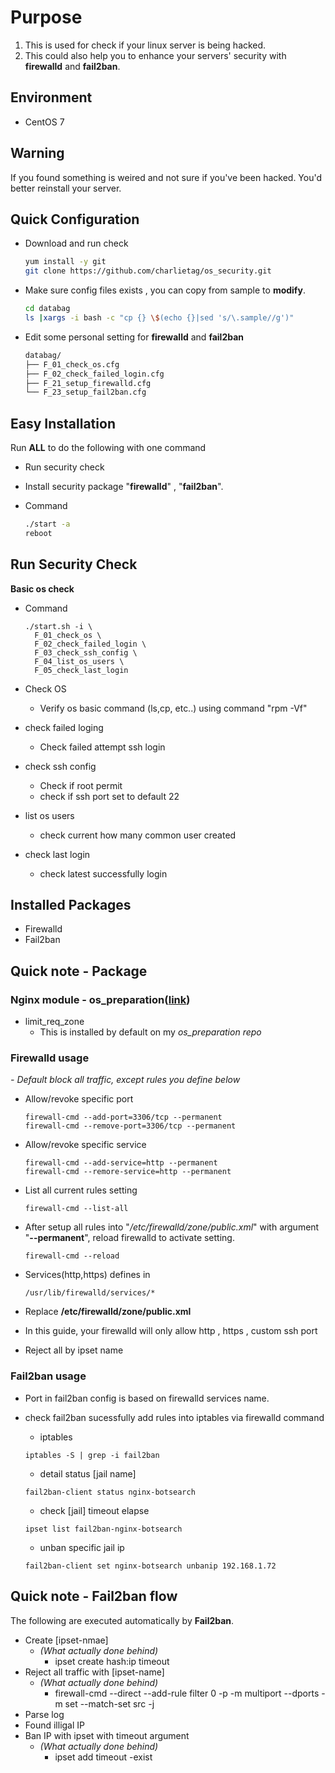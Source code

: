 # Purpose
1. This is used for check if your linux server is being hacked.
1. This could also help you to enhance your servers' security with **firewalld** and **fail2ban**.

## Environment
  * CentOS 7

## Warning
If you found something is weired and not sure if you've been hacked.  You'd better reinstall your server.

## Quick Configuration
  * Download and run check

    ```bash
    yum install -y git
    git clone https://github.com/charlietag/os_security.git
    ```

  * Make sure config files exists , you can copy from sample to **modify**.

    ```bash
    cd databag
    ls |xargs -i bash -c "cp {} \$(echo {}|sed 's/\.sample//g')"
    ```

  * Edit some personal setting for **firewalld** and **fail2ban**

    ```bash
    databag/
    ├── F_01_check_os.cfg
    ├── F_02_check_failed_login.cfg
    ├── F_21_setup_firewalld.cfg
    └── F_23_setup_fail2ban.cfg
    ```

## Easy Installation
Run **ALL** to do the following with one command
* Run security check
* Install security package "**firewalld**" , "**fail2ban**".

* Command

  ```bash
  ./start -a
  reboot
  ```

## Run Security Check

**Basic os check**
* Command

  ```
  ./start.sh -i \
    F_01_check_os \
    F_02_check_failed_login \
    F_03_check_ssh_config \
    F_04_list_os_users \
    F_05_check_last_login
  ```

* Check OS
  * Verify os basic command (ls,cp, etc..) using command "rpm -Vf"
* check failed loging
  * Check failed attempt ssh login
* check ssh config
  * Check if root permit
  * check if ssh port set to default 22
* list os users
  * check current how many common user created
* check last login
  * check latest successfully login

## Installed Packages 
* Firewalld
* Fail2ban

## Quick note - Package
### Nginx module - os_preparation([link](https://github.com/charlietag/os_preparation/blob/master/templates/F_06_01_setup_nginx_include/opt/nginx/conf/include.d/limit_req_zone.conf))
  * limit_req_zone
    * This is installed by default on my *os_preparation repo*

### Firewalld usage
*- Default block all traffic, except rules you define below*
* Allow/revoke specific port

  ```
  firewall-cmd --add-port=3306/tcp --permanent
  firewall-cmd --remove-port=3306/tcp --permanent
  ```
  
* Allow/revoke specific service

  ```
  firewall-cmd --add-service=http --permanent
  firewall-cmd --remore-service=http --permanent
  ```

* List all current rules setting

  ```
  firewall-cmd --list-all
  ```
  
* After setup all rules into "*/etc/firewalld/zone/public.xml*" with argument "**--permanent**", reload firewalld to activate setting.
  ```
  firewall-cmd --reload
  ```
  
* Services(http,https) defines in
  
  ```
  /usr/lib/firewalld/services/*
  ```
  
* Replace **/etc/firewalld/zone/public.xml**
* In this guide, your firewalld will only allow http , https , custom ssh port
* Reject all by ipset name

### Fail2ban usage
* Port in fail2ban config is based on firewalld services name.
* check fail2ban sucessfully add rules into iptables via firewalld command
  * iptables
  
  ```
  iptables -S | grep -i fail2ban
  ```
  
  * detail status [jail name]

  ```
  fail2ban-client status nginx-botsearch
  ```

  * check [jail] timeout elapse

  ```
  ipset list fail2ban-nginx-botsearch
  ```

  * unban specific jail ip

  ```
  fail2ban-client set nginx-botsearch unbanip 192.168.1.72
  ```

## Quick note - Fail2ban flow

The following are executed automatically by **Fail2ban**.
  * Create [ipset-nmae]
    * *(What actually done behind)*
      * ipset create <ipmset> hash:ip timeout <bantime>
  * Reject all traffic with [ipset-name]
    * *(What actually done behind)*
      * firewall-cmd --direct --add-rule <family> filter <chain> 0 -p <protocol> -m multiport --dports <port> -m set --match-set <ipmset> src -j <blocktype>
  * Parse log
  * Found illigal IP
  * Ban IP with ipset with timeout argument
    * *(What actually done behind)*
      * ipset add <ipmset> <ip> timeout <bantime> -exist

